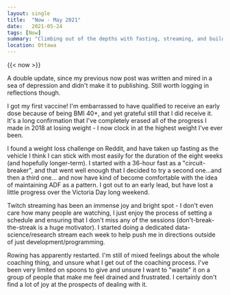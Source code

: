 ```yaml
---
layout: single
title:  "Now - May 2021"
date:   2021-05-24
tags: [Now]
summary: "Climbing out of the depths with fasting, streaming, and building new habits."
location: Ottawa
---
```


{{< now >}}

A double update, since my previous now post was written and mired in a sea of depression and didn't make it to publishing. Still worth logging in reflections though.  

I got my first vaccine! I'm embarrassed to have qualified to receive an early dose because of being BMI 40+, and yet grateful still that I did receive it. It's a long confirmation that I've completely erased all of the progress I made in 2018 at losing weight - I now clock in at the highest weight I've ever been. 

I found a weight loss challenge on Reddit, and have taken up fasting as the vehicle I think I can stick with most easily for the duration of the eight weeks (and hopefully longer-term). I started with a 36-hour fast as a "circuit-breaker", and that went well enough that I decided to try a second one...and then a third one... and now have kind of become comfortable with the idea of maintaining ADF as a pattern. I got out to an early lead, but have lost a little progress over the Victoria Day long weekend. 

Twitch streaming has been an immense joy and bright spot - I don't even care how many people are watching, I just enjoy the process of setting a schedule and ensuring that I don't miss any of the sessions (don't-break-the-streak is a huge motivator). I started doing a dedicated data-science/research stream each week to help push me in directions outside of just development/programming.

Rowing has apparently restarted. I'm still of mixed feelings about the whole coaching thing, and unsure what I get out of the coaching process. I've been very limited on spoons to give and unsure I want to "waste" it on a group of people that make me feel drained and frustrated. I certainly don't find a lot of joy at the prospects of dealing with it.

